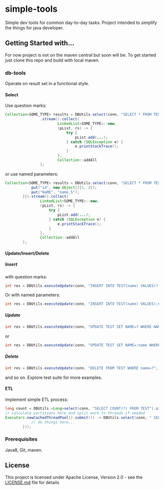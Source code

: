 # simple-tools
Simple dev tools for common day-to-day tasks.
Project intended to simplify the things for java developer. 

## Getting Started with...
For now project is not on the maven central but soon will be.
To get started just clone this repo and build with local maven.

### db-tools
Operate on result set in a functional style.
#### Select
Use question marks:
```java
Collection<SOME_TYPE> results = DBUtils.select(conn, "SELECT * FROM TEST WHERE ID IN (?, ?)", 1, 2)
                .stream().collect(
                        LinkedList<SOME_TYPE>::new,
                        (pList, rs) -> {
                            try {
                                pList.add(...);
                            } catch (SQLException e) {
                                e.printStackTrace();
                            }
                        },
                        Collection::addAll
                );
```
or use named parameters:
```java
Collection<SOME_TYPE> results = DBUtils.select(conn, "SELECT * FROM TEST WHERE 1=1 AND ID IN (:ID) OR NAME=:name", new HashMap<String, Object>() {{
            put("id", new Object[]{1, 2});
            put("NaME", "name_5");
        }}).stream().collect(
                LinkedList<SOME_TYPE>::new,
                (pList, rs) -> {
                    try {
                        pList.add(...);
                    } catch (SQLException e) {
                        e.printStackTrace();
                    }
                },
                Collection::addAll
        );
```
#### Update/Insert/Delete

##### Insert 

with question marks:
```java
int res = DBUtils.executeUpdate(conn, "INSERT INTO TEST(name) VALUES(?)", "New_Name");
```
Or with named parameters:
```java
int res = DBUtils.executeUpdate(conn, "INSERT INTO TEST(name) VALUES(:name)", new Pair<>("name", "New_Name"));
```
##### Update
```java
int res = DBUtils.executeUpdate(conn, "UPDATE TEST SET NAME=? WHERE NAME=?", "new_name_2", "name_2");
```
or
```java
int res = DBUtils.executeUpdate(conn, "UPDATE TEST SET NAME=:name WHERE NAME=:new_name", new Pair<>("name", "new_name_2"), new Pair<>("new_name", "name_2"));
```
        
##### Delete
```java
int res = DBUtils.executeUpdate(conn, "DELETE FROM TEST WHERE name=?", "name_2");
```
and so on. Explore test suite for more examples.

#### ETL
implement simple ETL process:
```java
long count = DBUtils.<Long>select(conn, "SELECT COUNT(*) FROM TEST").single((rs) -> rs.getLong(1));
// calculate partitions here and split work to threads if needed
Executors.newCachedThreadPool().submit(() -> DBUtils.select(conn, " SELECT * FROM TEST WHERE 1=1 AND ID>? AND ID<?", start, end).stream().map(rs -> /*map result set here*/).forEach(obj -> {
            // do things here...
        }));
```

### Prerequisites
Java8, Git, maven.

## License
This project is licensed under Apache License, Version 2.0 - see the [LICENSE.md](LICENSE.md) file for details

